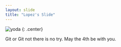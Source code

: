 ```yaml
---
layout: slide
title: "Lopez's Slide"
---
```


![yoda](https://cloud.githubusercontent.com/assets/16547949/25401233/2c9215d8-29c3-11e7-9e9b-d7cbccefb17a.jpg)
{: .center}

Git or Git not there is no try. May the 4th be with you.
